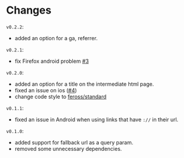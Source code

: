 # Changes

`v0.2.2`:
- added an option for a ga, referrer.

`v0.2.1`:
- fix Firefox android problem [#3](https://github.com/mderazon/node-deeplink/issues/3)

`v0.2.0`:
- added an option for a title on the intermediate html page.
- fixed an issue on ios ([#4](https://github.com/mderazon/node-deeplink/issues/4))
- change code style to [feross/standard](https://github.com/feross/standard)

`v0.1.1`:
- fixed an issue in Android when using links that have `://` in their url.

`v0.1.0`:
- added support for fallback url as a query param.
- removed some unnecessary dependencies.